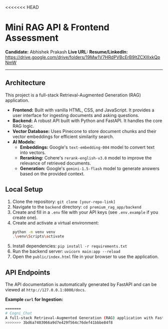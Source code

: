 <<<<<<< HEAD
# Mini RAG API & Frontend Assessment

**Candidate:** Abhishek Prakash
**Live URL:** 
**Resume/LinkedIn:** https://drive.google.com/drive/folders/19Mw1V7HRdPVBcErB9ltZCXlIlxkQpNmW

---

## Architecture

This project is a full-stack Retrieval-Augmented Generation (RAG) application.

- **Frontend:** Built with vanilla HTML, CSS, and JavaScript. It provides a user interface for ingesting documents and asking questions.
- **Backend:** A robust API built with Python and FastAPI. It handles the core RAG logic.
- **Vector Database:** Uses Pinecone to store document chunks and their vector embeddings for efficient similarity search.
- **AI Models:**
    - **Embeddings:** Google's `text-embedding-004` model to convert text into vectors.
    - **Reranking:** Cohere's `rerank-english-v3.0` model to improve the relevance of retrieved documents.
    - **Generation:** Google's `gemini-1.5-flash` model to generate answers based on the provided context.


## Local Setup

1.  Clone the repository: `git clone [your-repo-link]`
2.  Navigate to the `backend` directory: `cd premium_rag_app/backend`
3.  Create and fill in a `.env` file with your API keys (see `.env.example` if you create one).
4.  Create and activate a virtual environment:
    ```bash
    python -m venv venv
    .\venv\Scripts\activate
    ```
5.  Install dependencies: `pip install -r requirements.txt`
6.  Run the backend server: `uvicorn main:app --reload`
7.  Open the `public/index.html` file in your browser to use the application.

## API Endpoints

The API documentation is automatically generated by FastAPI and can be viewed at `http://127.0.0.1:8000/docs`.

**Example `curl` for Ingestion:**
```bash
=======
# Cogni_Chat
A full-stack Retrieval-Augmented Generation (RAG) application with FastAPI backend, Pinecone vector database, and vanilla JS frontend. Integrates Google and Cohere models for embeddings, reranking, and response generation.
>>>>>>> 3bd6a7403066a9d7e429f564c76def41bbbe84f8
